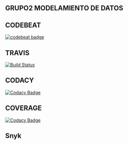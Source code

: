 ## GRUPO2 MODELAMIENTO DE DATOS

## CODEBEAT
[![codebeat badge](https://codebeat.co/badges/28524988-9f9f-4694-ba0a-9dec6e8502b8)](https://codebeat.co/projects/github-com-kleberyarus1990-myproyecto-master)

## TRAVIS
[![Build Status](https://travis-ci.org/kleberyarus1990/myproyecto.svg?branch=master)](https://travis-ci.org/kleberyarus1990/myproyecto)
## CODACY
[![Codacy Badge](https://api.codacy.com/project/badge/Grade/1e9b7ff6417e466fa51d4a3fcd20b586)](https://www.codacy.com/app/yaruskuan1990/myproyecto?utm_source=github.com&amp;utm_medium=referral&amp;utm_content=kleberyarus1990/myproyecto&amp;utm_campaign=Badge_Grade)
## COVERAGE
[![Codacy Badge](https://api.codacy.com/project/badge/Coverage/1e9b7ff6417e466fa51d4a3fcd20b586)](https://www.codacy.com/app/yaruskuan1990/myproyecto?utm_source=github.com&utm_medium=referral&utm_content=kleberyarus1990/myproyecto&utm_campaign=Badge_Coverage)
## Snyk

